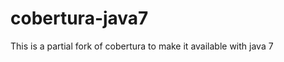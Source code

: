 cobertura-java7
===============

This is a partial fork of cobertura to make it available with java 7